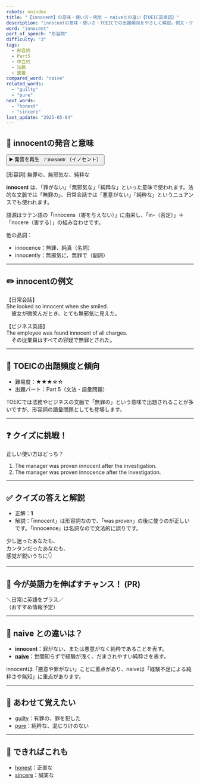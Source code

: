 ```yaml
---
robots: noindex
title: "【innocent】の意味・使い方・例文 ― naiveとの違い【TOEIC英単語】"
description: "innocentの意味・使い方・TOEICでの出題傾向をやさしく解説。例文・クイズ付きでnaiveとの違いもわかりやすく学べます。"
word: "innocent"
part_of_speech: "形容詞"
difficulty: "3"
tags:
  - 形容詞
  - Part5
  - 中立的
  - 法務
  - 面接
compared_word: "naive"
related_words:
  - "guilty"
  - "pure"
next_words:
  - "honest"
  - "sincere"
last_update: "2025-05-04"
---
```


## 🔰 innocentの発音と意味

<button class="play-audio" onclick="playTTS('innocent')">
  <span class="play-audio-main">
    ▶️ 発音を再生　/ˈɪnəsənt/
  </span>
  <span class="play-audio-sub">
    （イノセント）
  </span>
</button>

[形容詞] 無罪の、無邪気な、純粋な

**innocent** は、「罪がない」「無邪気な」「純粋な」といった意味で使われます。法的な文脈では「無罪の」、日常会話では「悪意がない」「純粋な」というニュアンスでも使われます。

語源はラテン語の「innocens（害を与えない）」に由来し、「in-（否定）」＋「nocere（害する）」の組み合わせです。

他の品詞：  
- innocence：無罪、純真（名詞）
- innocently：無邪気に、無罪で（副詞）

---

## ✏️ innocentの例文

【日常会話】  
She looked so innocent when she smiled.  
　彼女が微笑んだとき、とても無邪気に見えた。

【ビジネス英語】  
The employee was found innocent of all charges.  
　その従業員はすべての容疑で無罪とされた。

---

## 🎯 TOEICの出題頻度と傾向

- 難易度：★★★☆☆
- 出題パート：Part 5（文法・語彙問題）

TOEICでは法務やビジネスの文脈で「無罪の」という意味で出題されることが多いですが、形容詞の語彙問題としても登場します。

---

## ❓ クイズに挑戦！

正しい使い方はどっち？

1. The manager was proven innocent after the investigation.  
2. The manager was proven innocence after the investigation.

---

## ✅ クイズの答えと解説

- 正解：**1**
- 解説：「innocent」は形容詞なので、「was proven」の後に使うのが正しいです。「innocence」は名詞なので文法的に誤りです。

少し迷ったあなたも、  
カンタンだったあなたも、  
感覚が鋭いうちに👇️

---

## 🚀 今が英語力を伸ばすチャンス！ (PR)

<div class="info-center">
＼日常に英語をプラス／<br>  
（おすすめ情報予定）
</div>

---

## 🤔  naive との違いは？

- **innocent**：罪がない、または悪意がなく純粋であることを表す。
- **[naive](/naive)**：世間知らずで経験が浅く、だまされやすい純粋さを表す。

innocentは「悪意や罪がない」ことに重点があり、naiveは「経験不足による純粋さや無知」に重点があります。

---

## 🧩 あわせて覚えたい

- [guilty](/guilty)：有罪の、罪を犯した
- [pure](/pure)：純粋な、混じりけのない

---

## 📖 できればこれも

- [honest](/honest)：正直な
- [sincere](/sincere)：誠実な

<!-- cvid: aid06_bid23 -->
